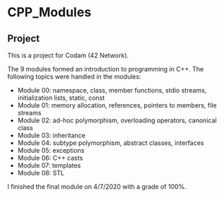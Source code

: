 # CPP_Modules

## Project

This is a project for Codam (42 Network). <br>

The 9 modules formed an introduction to programming in C++.
The following topics were handled in the modules:
- Module 00: namespace, class, member functions, stdio streams, initialization lists, static, const
- Module 01: memory allocation, references, pointers to members, file streams
- Module 02: ad-hoc polymorphism, overloading operators, canonical class
- Module 03: inheritance
- Module 04: subtype polymorphism, abstract classes, interfaces
- Module 05: exceptions
- Module 06: C++ casts
- Module 07: templates
- Module 08: STL

I finished the final module on 4/7/2020 with a grade of 100%.

